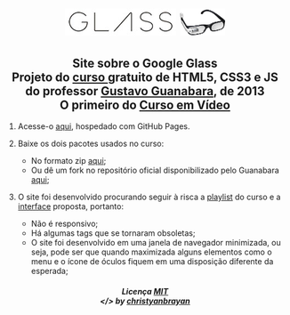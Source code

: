 <h1 align="center">
 <img src="site/_imagens/glass-logo-peq.jpg">
 <img src="site/_imagens/glass-logo-med.jpg" height="49px">
</h1>

<h2 align="center">
  Site sobre o Google Glass
  <br>
  Projeto do
  <a href="https://www.youtube.com/playlist?list=PLHz_AreHm4dlAnJ_jJtV29RFxnPHDuk9o" target="_blank">
  curso </a> gratuito de HTML5, CSS3 e JS
  <br>
  do professor <a href="https://github.com/gustavoguanabara" target="_blank">
  Gustavo Guanabara</a>, de 2013
  <br>
  O primeiro do <a href="https://cursoemvideo.com" target="_blank"> Curso em Vídeo </a>
</h2>

1. Acesse-o [aqui](https://christyanbrayan.github.io/site-google-glass), hospedado com GitHub Pages.

2. Baixe os dois pacotes usados no curso:
   * No formato zip [aqui](https://github.com/christyanbrayan/site-google-glass/tree/master/site/pacotes);
   * Ou dê um fork no repositório oficial disponibilizado pelo Guanabara [aqui](https://github.com/cursoemvideo/cursoemvideo-html5);

3. O site foi desenvolvido procurando seguir à risca a [playlist](https://www.youtube.com/playlist?list=PLHz_AreHm4dlAnJ_jJtV29RFxnPHDuk9o) do curso e a [interface](https://github.com/christyanbrayan/site-google-glass/tree/master/site/_interface) proposta, portanto:

   * Não é responsivo;
   * Há algumas tags que se tornaram obsoletas;
   * O site foi desenvolvido em uma janela de navegador minimizada, ou seja, pode ser que quando maximizada alguns elementos como o menu e o ícone de óculos fiquem em uma disposição diferente da esperada;

<h5 align="center">
 Licença <a href="https://github.com/christyanbrayan/site-google-glass/blob/master/LICENSE"> MIT </a>
 <br>
 &lt;/&gt; by <a href="https://github.com/christyanbrayan"> christyanbrayan </a>
</h5>
